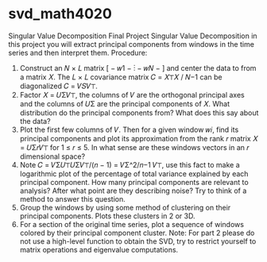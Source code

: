 # svd_math4020
Singular Value Decomposition Final Project
Singular Value Decomposition in this project you will extract principal components from windows in the
time series and then interpret them.
Procedure:
1. Construct an 𝑁 × 𝐿 matrix [
− 𝑤1 −
⋮
− 𝑤𝑁 −
] and center the data to from a matrix 𝑋. 
The 𝐿 × 𝐿 covariance matrix 𝐶 =
𝑋⊤𝑋 / 𝑁−1
can be diagonalized 𝐶 = 𝑉𝑆𝑉⊤.
2. Factor 𝑋 = 𝑈Σ𝑉⊤, the columns of 𝑉 are the orthogonal principal axes and the columns of 𝑈Σ are
the principal components of 𝑋. What distribution do the principal components from? What does
this say about the data?
3. Plot the first few columns of 𝑉. Then for a given window 𝑤𝑖, find its principal components and plot
its approximation from the rank 𝑟 matrix 𝑋 = 𝑈Σ𝑟𝑉⊤ for 1 ≤ 𝑟 ≤ 5. In what sense are these
windows vectors in an 𝑟 dimensional space?
4. Note 𝐶 = 𝑉Σ𝑈⊤𝑈Σ𝑉⊤/(𝑛 − 1) = 𝑉Σ^2/𝑛−1 𝑉⊤, use this fact to make a logarithmic plot of the
percentage of total variance explained by each principal component. How many principal
components are relevant to analysis? After what point are they describing noise? Try to think of a
method to answer this question.
5. Group the windows by using some method of clustering on their principal components. Plots these
clusters in 2 or 3D.
6. For a section of the original time series, plot a sequence of windows colored by their principal
component cluster.
Note: For part 2 please do not use a high-level function to obtain the SVD, try to restrict yourself to
matrix operations and eigenvalue computations.
